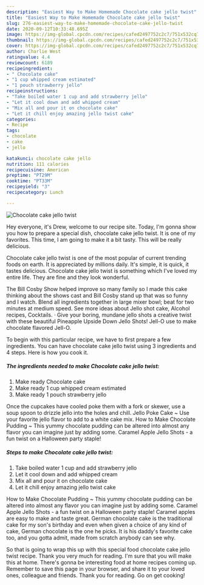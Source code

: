 ```yaml
---
description: "Easiest Way to Make Homemade Chocolate cake jello twist"
title: "Easiest Way to Make Homemade Chocolate cake jello twist"
slug: 276-easiest-way-to-make-homemade-chocolate-cake-jello-twist
date: 2020-09-12T10:33:48.695Z
image: https://img-global.cpcdn.com/recipes/cafed2497752c2c7/751x532cq70/chocolate-cake-jello-twist-recipe-main-photo.jpg
thumbnail: https://img-global.cpcdn.com/recipes/cafed2497752c2c7/751x532cq70/chocolate-cake-jello-twist-recipe-main-photo.jpg
cover: https://img-global.cpcdn.com/recipes/cafed2497752c2c7/751x532cq70/chocolate-cake-jello-twist-recipe-main-photo.jpg
author: Charlie West
ratingvalue: 4.4
reviewcount: 6189
recipeingredient:
- " Chocolate cake"
- "1 cup whipped cream estimated"
- "1 pouch strawberry jello"
recipeinstructions:
- "Take boiled water 1 cup and add strawberry jello"
- "Let it cool down and add whipped cream"
- "Mix all and pour it on chocolate cake"
- "Let it chill enjoy amazing jello twist cake"
categories:
- Recipe
tags:
- chocolate
- cake
- jello

katakunci: chocolate cake jello 
nutrition: 111 calories
recipecuisine: American
preptime: "PT29M"
cooktime: "PT33M"
recipeyield: "3"
recipecategory: Lunch

---
```



![Chocolate cake jello twist](https://img-global.cpcdn.com/recipes/cafed2497752c2c7/751x532cq70/chocolate-cake-jello-twist-recipe-main-photo.jpg)

Hey everyone, it's Drew, welcome to our recipe site. Today, I'm gonna show you how to prepare a special dish, chocolate cake jello twist. It is one of my favorites. This time, I am going to make it a bit tasty. This will be really delicious.

Chocolate cake jello twist is one of the most popular of current trending foods on earth. It is appreciated by millions daily. It's simple, it is quick, it tastes delicious. Chocolate cake jello twist is something which I've loved my entire life. They are fine and they look wonderful.

The Bill Cosby Show helped improve so many family so I made this cake thinking about the shows cast and Bill Cosby stand up that was so funny and I watch. Blend all ingredients together in large mixer bowl; beat for two minutes at medium speed. See more ideas about Jello shot cake, Alcohol recipes, Cocktails. · Give your boring, mundane jello shots a creative twist with these beautiful Pineapple Upside Down Jello Shots! Jell-O use to make chocolate flavored Jell-O.


To begin with this particular recipe, we have to first prepare a few ingredients. You can have chocolate cake jello twist using 3 ingredients and 4 steps. Here is how you cook it.

<!--inarticleads1-->

##### The ingredients needed to make Chocolate cake jello twist:

1. Make ready  Chocolate cake
1. Make ready 1 cup whipped cream estimated
1. Make ready 1 pouch strawberry jello


Once the cupcakes have cooled poke them with a fork or skewer, use a soup spoon to drizzle jello into the holes and chill. Jello Poke Cake ~ Use your favorite jello flavor to add to a white cake mix. How to Make Chocolate Pudding ~ This yummy chocolate pudding can be altered into almost any flavor you can imagine just by adding some. Caramel Apple Jello Shots - a fun twist on a Halloween party staple! 

<!--inarticleads2-->

##### Steps to make Chocolate cake jello twist:

1. Take boiled water 1 cup and add strawberry jello
1. Let it cool down and add whipped cream
1. Mix all and pour it on chocolate cake
1. Let it chill enjoy amazing jello twist cake


How to Make Chocolate Pudding ~ This yummy chocolate pudding can be altered into almost any flavor you can imagine just by adding some. Caramel Apple Jello Shots - a fun twist on a Halloween party staple! Caramel apples are easy to make and taste great. German chocolate cake is the traditional cake for my son&#39;s birthday and even when given a choice of any kind of cake, German chocolate is the one he picks. It is his daddy&#39;s favorite cake too, and you gotta admit, made from scratch anybody can see why. 

So that is going to wrap this up with this special food chocolate cake jello twist recipe. Thank you very much for reading. I'm sure that you will make this at home. There's gonna be interesting food at home recipes coming up. Remember to save this page in your browser, and share it to your loved ones, colleague and friends. Thank you for reading. Go on get cooking!
